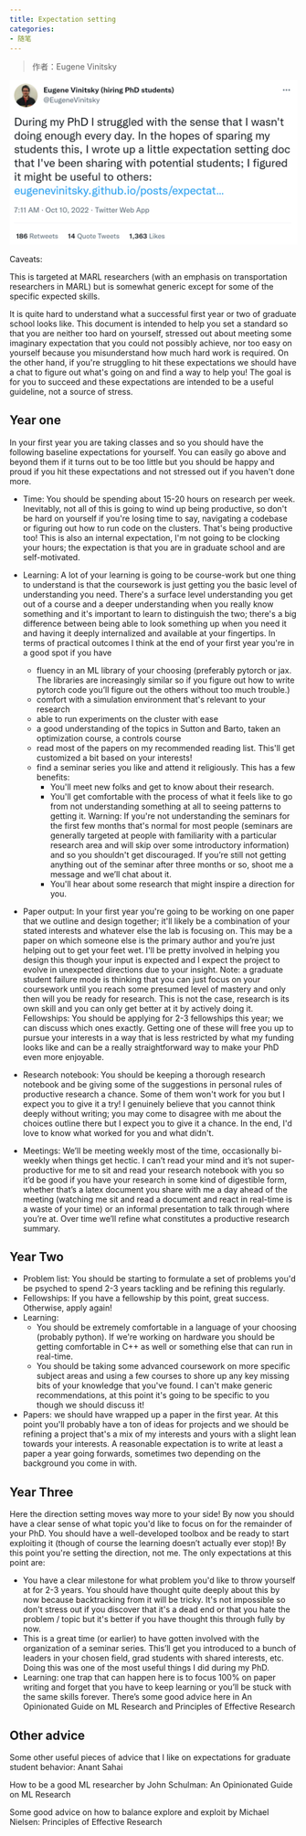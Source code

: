 ```yaml
---
title: Expectation setting
categories:
- 随笔
---
```

> 作者：Eugene Vinitsky

<!-- excerpt -->
![Eugene_Vinitsky_twitter](./../../picture/Eugene_Vinitsky_twitter.png)

Caveats:

This is targeted at MARL researchers (with an emphasis on transportation researchers in MARL) but is somewhat generic except for some of the specific expected skills.

<!-- more -->

It is quite hard to understand what a successful first year or two of graduate school looks like. This document is intended to help you set a standard so that you are neither too hard on yourself, stressed out about meeting some imaginary expectation that you could not possibly achieve, nor too easy on yourself because you misunderstand how much hard work is required.
On the other hand, if you're struggling to hit these expectations we should have a chat to figure out what's going on and find a way to help you! The goal is for you to succeed and these expectations are intended to be a useful guideline, not a source of stress.

## Year one
In your first year you are taking classes and so you should have the following baseline expectations for yourself. You can easily go above and beyond them if it turns out to be too little but you should be happy and proud if you hit these expectations and not stressed out if you haven't done more.

- Time: You should be spending about 15-20 hours on research per week. Inevitably, not all of this is going to wind up being productive, so don't be hard on yourself if you're losing time to say, navigating a codebase or figuring out how to run code on the clusters. That's being productive too! This is also an internal expectation, I'm not going to be clocking your hours; the expectation is that you are in graduate school and are self-motivated.

- Learning: A lot of your learning is going to be course-work but one thing to understand is that the coursework is just getting you the basic level of understanding you need. There's a surface level understanding you get out of a course and a deeper understanding when you really know something and it's important to learn to distinguish the two; there's a big difference between being able to look something up when you need it and having it deeply internalized and available at your fingertips. In terms of practical outcomes I think at the end of your first year you're in a good spot if you have
  - fluency in an ML library of your choosing (preferably pytorch or jax. The libraries are increasingly similar so if you figure out how to write pytorch code you’ll figure out the others without too much trouble.)
  - comfort with a simulation environment that's relevant to your research
  - able to run experiments on the cluster with ease
  - a good understanding of the topics in Sutton and Barto, taken an optimization course, a controls course
  - read most of the papers on my recommended reading list. This'll get customized a bit based on your interests!
  - find a seminar series you like and attend it religiously. This has a few benefits:
    - You'll meet new folks and get to know about their research.
    - You'll get comfortable with the process of what it feels like to go from not understanding something at all to seeing patterns to getting it. Warning: If you're not understanding the seminars for the first few months that's normal for most people (seminars are generally targeted at people with familiarity with a particular research area and will skip over some introductory information) and so you shouldn't get discouraged. If you’re still not getting anything out of the seminar after three months or so, shoot me a message and we’ll chat about it. 
    - You'll hear about some research that might inspire a direction for you.
- Paper output: In your first year you're going to be working on one paper that we outline and design together; it'll likely be a combination of your stated interests and whatever else the lab is focusing on. This may be a paper on which someone else is the primary author and you’re just helping out to get your feet wet. I'll be pretty involved in helping you design this though your input is expected and I expect the project to evolve in unexpected directions due to your insight. Note: a graduate student failure mode is thinking that you can just focus on your coursework until you reach some presumed level of mastery and only then will you be ready for research. This is not the case, research is its own skill and you can only get better at it by actively doing it.
Fellowships: You should be applying for 2-3 fellowships this year; we can discuss which ones exactly. Getting one of these will free you up to pursue your interests in a way that is less restricted by what my funding looks like and can be a really straightforward way to make your PhD even more enjoyable.
- Research notebook: You should be keeping a thorough research notebook and be giving some of the suggestions in personal rules of productive research a chance. Some of them won't work for you but I expect you to give it a try! I genuinely believe that you cannot think deeply without writing; you may come to disagree with me about the choices outline there but I expect you to give it a chance. In the end, I'd love to know what worked for you and what didn't.
- Meetings: We’ll be meeting weekly most of the time, occasionally bi-weekly when things get hectic. I can’t read your mind and it’s not super-productive for me to sit and read your research notebook with you so it’d be good if you have your research in some kind of digestible form, whether that’s a latex document you share with me a day ahead of the meeting (watching me sit and read a document and react in real-time is a waste of your time) or an informal presentation to talk through where you’re at. Over time we’ll refine what constitutes a productive research summary.

## Year Two

- Problem list: You should be starting to formulate a set of problems you'd be psyched to spend 2-3 years tackling and be refining this regularly.
- Fellowships: If you have a fellowship by this point, great success. Otherwise, apply again!
- Learning:
    - You should be extremely comfortable in a language of your choosing (probably python). If we're working on hardware you should be getting comfortable in C++ as well or something else that can run in real-time.
    - You should be taking some advanced coursework on more specific subject areas and using a few courses to shore up any key missing bits of your knowledge that you've found. I can't make generic recommendations, at this point it's going to be specific to you though we should discuss it!
- Papers: we should have wrapped up a paper in the first year. At this point you'll probably have a ton of ideas for projects and we should be refining a project that's a mix of my interests and yours with a slight lean towards your interests. A reasonable expectation is to write at least a paper a year going forwards, sometimes two depending on the background you come in with.

## Year Three

Here the direction setting moves way more to your side! By now you should have a clear sense of what topic you'd like to focus on for the remainder of your PhD. You should have a well-developed toolbox and be ready to start exploiting it (though of course the learning doesn’t actually ever stop)! By this point you're setting the direction, not me. The only expectations at this point are:

- You have a clear milestone for what problem you'd like to throw yourself at for 2-3 years. You should have thought quite deeply about this by now because backtracking from it will be tricky. It's not impossible so don't stress out if you discover that it's a dead end or that you hate the problem / topic but it's better if you have thought this through fully by now.
- This is a great time (or earlier) to have gotten involved with the organization of a seminar series. This’ll get you introduced to a bunch of leaders in your chosen field, grad students with shared interests, etc. Doing this was one of the most useful things I did during my PhD.
- Learning: one trap that can happen here is to focus 100% on paper writing and forget that you have to keep learning or you’ll be stuck with the same skills forever. There’s some good advice here in An Opinionated Guide on ML Research and Principles of Effective Research


## Other advice
Some other useful pieces of advice that I like on expectations for graduate student behavior:
Anant Sahai

How to be a good ML researcher by John Schulman: An Opinionated Guide on ML Research 

Some good advice on how to balance explore and exploit by Michael Nielsen: Principles of Effective Research
